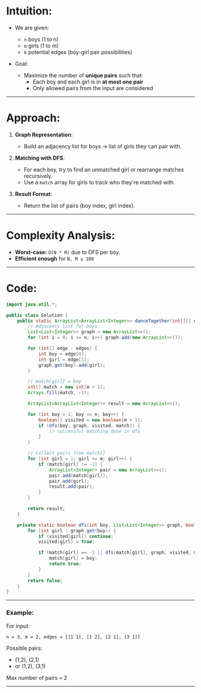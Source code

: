 # Intuition:

* We are given:
  * `n` boys (1 to n)
  * `m` girls (1 to m)
  * `k` potential edges (boy-girl pair possibilities)

* Goal:
  * Maximize the number of **unique pairs** such that:
    * Each boy and each girl is in **at most one pair**
    * Only allowed pairs from the input are considered

---

# Approach:

1. **Graph Representation**:
   * Build an adjacency list for boys → list of girls they can pair with.

2. **Matching with DFS**:
   * For each boy, try to find an unmatched girl or rearrange matches recursively.
   * Use a `match` array for girls to track who they're matched with.

3. **Result Format**:
   * Return the list of pairs (boy index, girl index).

---
# Complexity Analysis:

* **Worst-case:** `O(N * M)` due to DFS per boy.
* **Efficient enough** for `N, M ≤ 100`

---
# Code:

```java
import java.util.*;

public class Solution {
    public static ArrayList<ArrayList<Integer>> danceTogether(int[][] edges, int n, int m, int k) {
        // Adjacency list for boys
        List<List<Integer>> graph = new ArrayList<>();
        for (int i = 0; i <= n; i++) graph.add(new ArrayList<>());

        for (int[] edge : edges) {
            int boy = edge[0];
            int girl = edge[1];
            graph.get(boy).add(girl);
        }

        // match[girl] = boy
        int[] match = new int[m + 1];
        Arrays.fill(match, -1);

        ArrayList<ArrayList<Integer>> result = new ArrayList<>();

        for (int boy = 1; boy <= n; boy++) {
            boolean[] visited = new boolean[m + 1];
            if (dfs(boy, graph, visited, match)) {
                // successful matching done in dfs
            }
        }

        // Collect pairs from match[]
        for (int girl = 1; girl <= m; girl++) {
            if (match[girl] != -1) {
                ArrayList<Integer> pair = new ArrayList<>();
                pair.add(match[girl]);
                pair.add(girl);
                result.add(pair);
            }
        }

        return result;
    }

    private static boolean dfs(int boy, List<List<Integer>> graph, boolean[] visited, int[] match) {
        for (int girl : graph.get(boy)) {
            if (visited[girl]) continue;
            visited[girl] = true;

            if (match[girl] == -1 || dfs(match[girl], graph, visited, match)) {
                match[girl] = boy;
                return true;
            }
        }
        return false;
    }
}
```

---

### Example:

For input:

```
n = 3, m = 2, edges = [[1 1], [1 2], [2 1], [3 1]]
```

Possible pairs:

* (1,2), (2,1)
* or (1,2), (3,1)

Max number of pairs = 2

---
